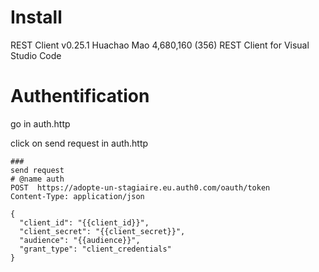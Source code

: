 # Install

REST Client
v0.25.1
Huachao Mao
4,680,160
(356)
REST Client for Visual Studio Code

# Authentification

go in auth.http 

click on send request in auth.http
```http 
### 
send request
# @name auth
POST  https://adopte-un-stagiaire.eu.auth0.com/oauth/token
Content-Type: application/json

{
  "client_id": "{{client_id}}",
  "client_secret": "{{client_secret}}",
  "audience": "{{audience}}",
  "grant_type": "client_credentials"
}
```